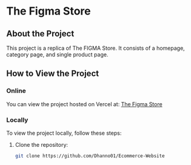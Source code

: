 # The Figma Store

## About the Project

This project is a replica of The FIGMA Store. It consists of a homepage, category page, and single product page.

## How to View the Project

### Online

You can view the project hosted on Vercel at: [The Figma Store](https://ecommerce-website-hazel.vercel.app/)

### Locally

To view the project locally, follow these steps:

1. Clone the repository:

   ```sh
   git clone https://github.com/Dhanno01/Ecommerce-Website

